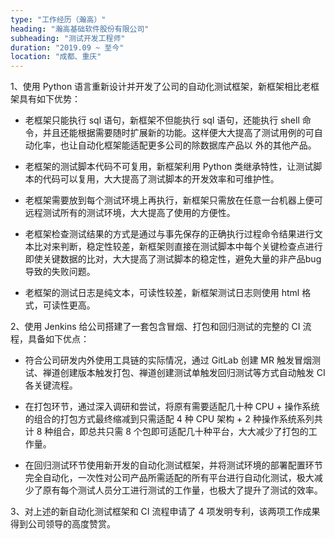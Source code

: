 ```yaml
---
type: "工作经历（瀚高）"
heading: "瀚高基础软件股份有限公司"
subheading: "测试开发工程师"
duration: "2019.09 ~ 至今"
location: "成都、重庆"
---
```


1、使⽤ Python 语⾔重新设计并开发了公司的⾃动化测试框架，新框架相⽐⽼框架具有如下优势：

* ⽼框架只能执⾏ sql 语句，新框架不但能执⾏ sql 语句，还能执⾏ shell 命令，并且还能根据需要随时扩展新的功能。这样便⼤⼤提⾼了测试⽤例的可⾃动化率，也让⾃动化框架能适配更多公司的除数据库产品以 外的其他产品。

* ⽼框架的测试脚本代码不可复⽤，新框架利⽤ Python 类继承特性，让测试脚本的代码可以复⽤，⼤⼤提⾼了测试脚本的开发效率和可维护性。

* ⽼框架需要放到每个测试环境上再执⾏，新框架只需放在任意⼀台机器上便可远程测试所有的测试环境，⼤⼤提⾼了使⽤的⽅便性。

* ⽼框架检查测试结果的⽅式是通过与事先保存的正确执⾏过程命令结果进⾏⽂本⽐对来判断，稳定性较差，新框架则直接在测试脚本中每个关键检查点进⾏即使关键数据的⽐对，⼤⼤提⾼了测试脚本的稳定性，避免⼤量的⾮产品bug导致的失败问题。

* ⽼框架的测试⽇志是纯⽂本，可读性较差，新框架测试⽇志则使⽤ html 格式，可读性更⾼。


2、使⽤ Jenkins 给公司搭建了⼀套包含冒烟、打包和回归测试的完整的 CI 流程，具备如下优点：

* 符合公司研发内外使⽤⼯具链的实际情况，通过 GitLab 创建 MR 触发冒烟测试、禅道创建版本触发打包、禅道创建测试单触发回归测试等⽅式⾃动触发 CI 各关键流程。

* 在打包环节，通过深⼊调研和尝试，将原有需要适配⼏⼗种 CPU + 操作系统的组合的打包⽅式最终缩减到只需适配 4 种 CPU 架构 + 2 种操作系统系列共计 8 种组合，即总共只需 8 个包即可适配⼏⼗种平台，⼤⼤减少了打包的⼯作量。

* 在回归测试环节使⽤新开发的⾃动化测试框架，并将测试环境的部署配置环节完全⾃动化，⼀次性对公司产品所需适配的所有平台进⾏⾃动化测试，极⼤减少了原有每个测试⼈员分⼯进⾏测试的⼯作量，也极⼤了提升了测试的效率。


3、对上述的新⾃动化测试框架和 CI 流程申请了 4 项发明专利，该两项⼯作成果得到公司领导的⾼度赞赏。
